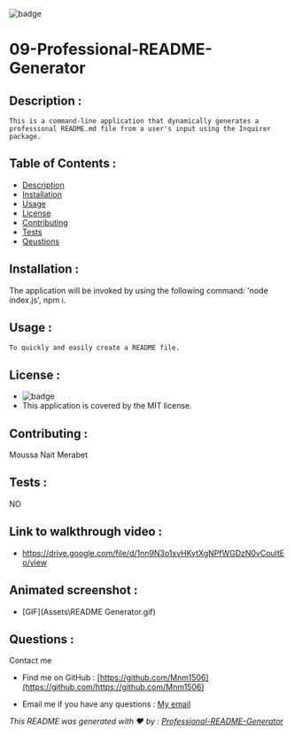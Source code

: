   ![badge](https://img.shields.io/badge/license-MIT-brightgreen)

# 09-Professional-README-Generator
 
  ## Description :
    This is a command-line application that dynamically generates a professional README.md file from a user's input using the Inquirer package.

  ## Table of Contents :
  - [Description](#description)
  - [Installation](#installation)
  - [Usage](#usage)
  - [License](#license)
  - [Contributing](#contributing)
  - [Tests](#tests)
  - [Qeustions](#qeustions)
  
  ## Installation :
   The application will be invoked by using the following command: 'node index.js', npm i.

   ## Usage :
    To quickly and easily create a README file.

  ## License :
  - ![badge](https://img.shields.io/badge/license-MIT-brightgreen)
  - This application is covered by the MIT license.

  ## Contributing :
   Moussa Nait Merabet

  ## Tests :
   NO

  ## Link to walkthrough video : 
  - https://drive.google.com/file/d/1nn9N3o1xvHKytXgNPfWGDzN0vCoultEo/view

  ## Animated screenshot :
  - [GIF](Assets\README Generator.gif)

  ## Questions :
   Contact me 
   
   - Find me on GitHub : [https://github.com/Mnm1506](https://github.com/https://github.com/Mnm1506)

   - Email me if you have any questions : [My email](https://moussanm2014@gmail.com)

   _This README was generated with ❤️ by : [Professional-README-Generator](https://github.com/Mnm1506/09-Professional-README-Generator)_